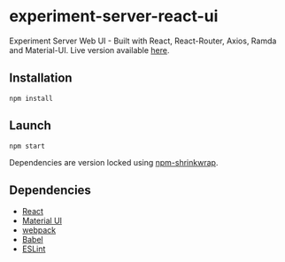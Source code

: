 # experiment-server-react-ui
Experiment Server Web UI - Built with React, React-Router, Axios, Ramda and Material-UI.
Live version available [here](https://experiment-server-ui.herokuapp.com).

## Installation
`npm install`

## Launch
`npm start`

Dependencies are version locked using [npm-shrinkwrap](https://docs.npmjs.com/cli/shrinkwrap).

## Dependencies
* [React](https://facebook.github.io/react/)
* [Material UI](http://material-ui.com/#/)
* [webpack](https://webpack.github.io/)
* [Babel](https://babeljs.io/)
* [ESLint](http://eslint.org/)
